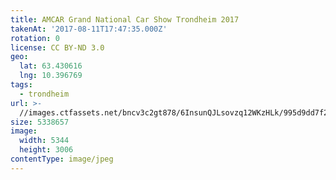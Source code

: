 ```yaml
---
title: AMCAR Grand National Car Show Trondheim 2017
takenAt: '2017-08-11T17:47:35.000Z'
rotation: 0
license: CC BY-ND 3.0
geo:
  lat: 63.430616
  lng: 10.396769
tags:
  - trondheim
url: >-
  //images.ctfassets.net/bncv3c2gt878/6InsunQJLsovzq12WKzHLk/995d9dd7f224c918150400f9bd96b12d/amcar-grand-national-car-show-trondheim-2017_35673425974_o
size: 5338657
image:
  width: 5344
  height: 3006
contentType: image/jpeg
---
```


